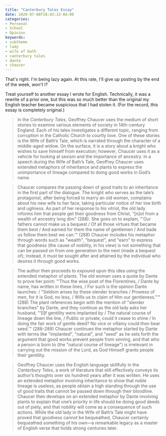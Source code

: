 ```yaml
---
title: "Canterbury Tales Essay"
date: 2020-07-08T18:43:13-04:00
categories:
- Personal
- School
- Opinion
keywords:
- subtheme
- lady
- wife of bath
- canterbury tales
- dante
- chaucer
---
```

That\'s right. I\'m being lazy again. At this rate, I\'ll give up posting by the end of the week, won\'t I?

Treat yourself to another essay I wrote for English. Technically, it was a rewrite of a prior one, but this was so much better than the original my English teacher became suspicious that I had stolen it. (For the record, this essay is completely original.)

> In the *Canterbury Tales*, Geoffrey Chaucer uses the medium of short stories to examine various elements of society in 14th-century England. Each of his tales investigates a different topic, ranging from corruption in the Catholic Church to courtly love. One of these stories is the Wife of Bath’s Tale, which is narrated through the character of a middle-aged widow. On the surface, it is a story about a knight who wishes to save himself from execution; however, Chaucer uses it as a vehicle for looking at sexism and the importance of ancestry. In a speech during the Wife of Bath’s Tale, Geoffrey Chaucer uses extended metaphors of inheritance and plants to express the unimportance of lineage compared to doing good works in God’s name.

> Chaucer compares the passing down of good traits to an inheritance in the first part of the dialogue. The knight who serves as the tale’s protagonist, after being forced to marry an old woman, complains about his new wife to her face, taking particular notice of her low birth and ugliness. As part of her response to his vitriol, the old lady informs him that people get their goodness from Christ, \"[n]ot from a wealth of ancestry long dim\" (288). She goes on to explain, \"‘Our fathers cannot make us a bequest / Of all those virtues that became them best / And earned for them the name of gentlemen / And bade us follow them best we can.’\" (288) Chaucer includes his metaphor through words such as \"wealth\", \"bequest\", and \"earn\" to express that goodness (the cause of nobility, in his view) is not something that can be passed on from one generation to the next (made a bequest of); instead, it must be sought after and attained by the individual who desires it through good works.

> The author then proceeds to expound upon this idea using the extended metaphor of plants. The old woman uses a quote by Dante to prove her point: \"‘Thus the wise poet of the Florentines, / Dante by name, has written in these lines, / For such is the opinion Dante launches: / \"Seldom arises by these slender branches / Prowess of men, for it is God, no less, / Wills us to claim of Him our gentleness.\"’\" (288) The plant references begin with the mention of \"slender branches\" by Dante, and they continue as the old lady asks her husband, \"‘[I]f gentility were implanted by / The natural course of lineage down the line, / Public or private, could it cease to shine / In doing the fair work of gentle deed? No vice or villainy could then bear seed.’\" (288-289) Chaucer continues the metaphor started by Dante with terms like \"implanted\", \"natural\", and \"seed\" as he sets forth the argument that good works prevent people from sinning, and that who a person is born to (the \"natural course of lineage\") is irrelevant in carrying out the mission of the Lord, as God Himself grants people their gentility.

> Geoffrey Chaucer uses the English language skillfully in the *Canterbury Tales*, a work of literature that still effectively conveys its author’s thoughts over six hundred years after it was written. He uses an extended metaphor involving inheritance to show that noble lineage is useless, as people obtain a high standing through the use of good traits that cannot be passed down through their bloodline. Chaucer then develops on an extended metaphor by Dante involving plants to explain that one’s priority in life should be doing good deeds out of piety, and that nobility will come as a consequence of such actions. While the old lady in the Wife of Bath’s Tale might have proved that goodness cannot be bequeathed, Chaucer certainly bequeathed something of his own—a remarkable legacy as a master of English verse that holds strong centuries later.
